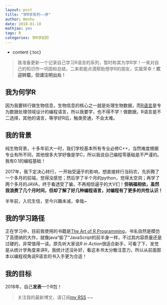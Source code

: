 ```yaml
---
layout: post
title: "学R学系列——序"
author: Wenhu
date: 2018-01-18
mathjax: yes
tags: R
categories: 学R学初阶
---
```


* content
{:toc}

> 我准备更新一个记录自己学习R语言的系列，暂时称其为学R学！一来对自己的知识作一巩固和总结，二来若能点滴帮助想学R的朋友，实属荣幸！**欢迎转载，但请注明出处！**

## 我为何学R

因为我要转行做生物信息，生物信息的核心之一就是处理生物数据，而[R语言](https://cran.r-project.org/)是专为数据处理领域设计的编程语言，所以我要学，也不得不学！做数据，R语言是不二选择，其他的语言，等学好R后，触类旁通，不会太难。





## 我的背景

纯生物背景，十多年前大一时，我们学校基本所有专业必修C++，当然难度根据专业有所不同，其他很多大学好像是学C，所以我说自己编程零基础是不严谨的。我有0.1的编程基础！

2017年，我下定决心转行，一开始受逼乎的影响，想直接转行当码农，先折腾了一个多月的前端，觉得没感觉；然后学了半个月的python，觉得太空洞；再学了两个多月的JAVA，终于看透受了骗，不再相信逼乎的大V们！**但祸福相依，虽然我浪费了几个月时间，但却了解了好几种编程语言，对编程有了更多的共性认识！**

半年前，入坑生信，至今兴趣未减，幸哉~

## 我的学习路径

正在学习中，目前我使用的书籍是[The Art of R Programming](http://diytranscriptomics.com/Reading/files/The%20Art%20of%20R%20Programming.pdf)，书名自然是模仿了高德纳的大作，就像java“偷了”JavaScript的前半身一样，不过其内容质量还是过硬的，非常值得一读。原先听大家说*R in Action*很适合新手，可看了下，发觉是从统计学角度来讲R，我统计还没补好，看这本书太分散注意力，所以从前面那本以编程视角说R语言的书入手更为合适！

## 我的目标

2018年，自己**发表**一个R包！

> 关注我的最新博文，请订阅[my RSS](http://bioinfostar.com/feed.xml) ~~
